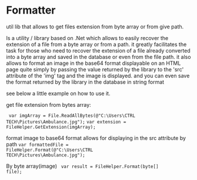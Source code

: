 # Formatter
util lib that allows to get files extension from byte array or from give path.

Is a utility / library based on .Net which allows to easily recover the extension of a file from a byte array or from a path. it greatly facilitates the task for those who need to recover the extension of a file already converted into a byte array and saved in the database or even from the file path.
it also allows to format an image in the base64 format displayable on an HTML page quite simply by passing the value returned by the library to the 'src' attribute of the 'img' tag and the image is displayed.
and you can even save the format returned by the library in the database in string format

see below a little example on how to use it.

get file extension from bytes array:

 <code> var imgArray = File.ReadAllBytes(@"C:\Users\CTRL TECH\Pictures\Ambulance.jpg");</code>
 <code>var extension = FileHelper.GetExtension(imgArray);</code>
 
 format image to base64 format allows for displaying in the src attribute by path 
   <code>var formattedFile = FileHelper.Format(@"C:\Users\CTRL TECH\Pictures\Ambulance.jpg");</code>
   
   By byte array(image)
   <code> var result = FileHelper.Format(byte[] file);</code>
